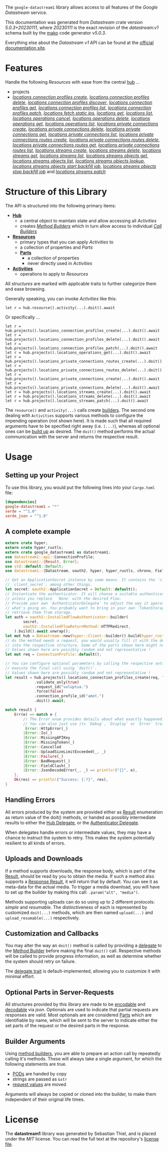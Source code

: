 <!---
DO NOT EDIT !
This file was generated automatically from 'src/generator/templates/api/README.md.mako'
DO NOT EDIT !
-->
The `google-datastream1` library allows access to all features of the *Google Datastream* service.

This documentation was generated from *Datastream* crate version *5.0.3+20230111*, where *20230111* is the exact revision of the *datastream:v1* schema built by the [mako](http://www.makotemplates.org/) code generator *v5.0.3*.

Everything else about the *Datastream* *v1* API can be found at the
[official documentation site](https://cloud.google.com/datastream/).
# Features

Handle the following *Resources* with ease from the central [hub](https://docs.rs/google-datastream1/5.0.3+20230111/google_datastream1/Datastream) ...

* projects
 * [*locations connection profiles create*](https://docs.rs/google-datastream1/5.0.3+20230111/google_datastream1/api::ProjectLocationConnectionProfileCreateCall), [*locations connection profiles delete*](https://docs.rs/google-datastream1/5.0.3+20230111/google_datastream1/api::ProjectLocationConnectionProfileDeleteCall), [*locations connection profiles discover*](https://docs.rs/google-datastream1/5.0.3+20230111/google_datastream1/api::ProjectLocationConnectionProfileDiscoverCall), [*locations connection profiles get*](https://docs.rs/google-datastream1/5.0.3+20230111/google_datastream1/api::ProjectLocationConnectionProfileGetCall), [*locations connection profiles list*](https://docs.rs/google-datastream1/5.0.3+20230111/google_datastream1/api::ProjectLocationConnectionProfileListCall), [*locations connection profiles patch*](https://docs.rs/google-datastream1/5.0.3+20230111/google_datastream1/api::ProjectLocationConnectionProfilePatchCall), [*locations fetch static ips*](https://docs.rs/google-datastream1/5.0.3+20230111/google_datastream1/api::ProjectLocationFetchStaticIpCall), [*locations get*](https://docs.rs/google-datastream1/5.0.3+20230111/google_datastream1/api::ProjectLocationGetCall), [*locations list*](https://docs.rs/google-datastream1/5.0.3+20230111/google_datastream1/api::ProjectLocationListCall), [*locations operations cancel*](https://docs.rs/google-datastream1/5.0.3+20230111/google_datastream1/api::ProjectLocationOperationCancelCall), [*locations operations delete*](https://docs.rs/google-datastream1/5.0.3+20230111/google_datastream1/api::ProjectLocationOperationDeleteCall), [*locations operations get*](https://docs.rs/google-datastream1/5.0.3+20230111/google_datastream1/api::ProjectLocationOperationGetCall), [*locations operations list*](https://docs.rs/google-datastream1/5.0.3+20230111/google_datastream1/api::ProjectLocationOperationListCall), [*locations private connections create*](https://docs.rs/google-datastream1/5.0.3+20230111/google_datastream1/api::ProjectLocationPrivateConnectionCreateCall), [*locations private connections delete*](https://docs.rs/google-datastream1/5.0.3+20230111/google_datastream1/api::ProjectLocationPrivateConnectionDeleteCall), [*locations private connections get*](https://docs.rs/google-datastream1/5.0.3+20230111/google_datastream1/api::ProjectLocationPrivateConnectionGetCall), [*locations private connections list*](https://docs.rs/google-datastream1/5.0.3+20230111/google_datastream1/api::ProjectLocationPrivateConnectionListCall), [*locations private connections routes create*](https://docs.rs/google-datastream1/5.0.3+20230111/google_datastream1/api::ProjectLocationPrivateConnectionRouteCreateCall), [*locations private connections routes delete*](https://docs.rs/google-datastream1/5.0.3+20230111/google_datastream1/api::ProjectLocationPrivateConnectionRouteDeleteCall), [*locations private connections routes get*](https://docs.rs/google-datastream1/5.0.3+20230111/google_datastream1/api::ProjectLocationPrivateConnectionRouteGetCall), [*locations private connections routes list*](https://docs.rs/google-datastream1/5.0.3+20230111/google_datastream1/api::ProjectLocationPrivateConnectionRouteListCall), [*locations streams create*](https://docs.rs/google-datastream1/5.0.3+20230111/google_datastream1/api::ProjectLocationStreamCreateCall), [*locations streams delete*](https://docs.rs/google-datastream1/5.0.3+20230111/google_datastream1/api::ProjectLocationStreamDeleteCall), [*locations streams get*](https://docs.rs/google-datastream1/5.0.3+20230111/google_datastream1/api::ProjectLocationStreamGetCall), [*locations streams list*](https://docs.rs/google-datastream1/5.0.3+20230111/google_datastream1/api::ProjectLocationStreamListCall), [*locations streams objects get*](https://docs.rs/google-datastream1/5.0.3+20230111/google_datastream1/api::ProjectLocationStreamObjectGetCall), [*locations streams objects list*](https://docs.rs/google-datastream1/5.0.3+20230111/google_datastream1/api::ProjectLocationStreamObjectListCall), [*locations streams objects lookup*](https://docs.rs/google-datastream1/5.0.3+20230111/google_datastream1/api::ProjectLocationStreamObjectLookupCall), [*locations streams objects start backfill job*](https://docs.rs/google-datastream1/5.0.3+20230111/google_datastream1/api::ProjectLocationStreamObjectStartBackfillJobCall), [*locations streams objects stop backfill job*](https://docs.rs/google-datastream1/5.0.3+20230111/google_datastream1/api::ProjectLocationStreamObjectStopBackfillJobCall) and [*locations streams patch*](https://docs.rs/google-datastream1/5.0.3+20230111/google_datastream1/api::ProjectLocationStreamPatchCall)




# Structure of this Library

The API is structured into the following primary items:

* **[Hub](https://docs.rs/google-datastream1/5.0.3+20230111/google_datastream1/Datastream)**
    * a central object to maintain state and allow accessing all *Activities*
    * creates [*Method Builders*](https://docs.rs/google-datastream1/5.0.3+20230111/google_datastream1/client::MethodsBuilder) which in turn
      allow access to individual [*Call Builders*](https://docs.rs/google-datastream1/5.0.3+20230111/google_datastream1/client::CallBuilder)
* **[Resources](https://docs.rs/google-datastream1/5.0.3+20230111/google_datastream1/client::Resource)**
    * primary types that you can apply *Activities* to
    * a collection of properties and *Parts*
    * **[Parts](https://docs.rs/google-datastream1/5.0.3+20230111/google_datastream1/client::Part)**
        * a collection of properties
        * never directly used in *Activities*
* **[Activities](https://docs.rs/google-datastream1/5.0.3+20230111/google_datastream1/client::CallBuilder)**
    * operations to apply to *Resources*

All *structures* are marked with applicable traits to further categorize them and ease browsing.

Generally speaking, you can invoke *Activities* like this:

```Rust,ignore
let r = hub.resource().activity(...).doit().await
```

Or specifically ...

```ignore
let r = hub.projects().locations_connection_profiles_create(...).doit().await
let r = hub.projects().locations_connection_profiles_delete(...).doit().await
let r = hub.projects().locations_connection_profiles_patch(...).doit().await
let r = hub.projects().locations_operations_get(...).doit().await
let r = hub.projects().locations_private_connections_routes_create(...).doit().await
let r = hub.projects().locations_private_connections_routes_delete(...).doit().await
let r = hub.projects().locations_private_connections_create(...).doit().await
let r = hub.projects().locations_private_connections_delete(...).doit().await
let r = hub.projects().locations_streams_create(...).doit().await
let r = hub.projects().locations_streams_delete(...).doit().await
let r = hub.projects().locations_streams_patch(...).doit().await
```

The `resource()` and `activity(...)` calls create [builders][builder-pattern]. The second one dealing with `Activities`
supports various methods to configure the impending operation (not shown here). It is made such that all required arguments have to be
specified right away (i.e. `(...)`), whereas all optional ones can be [build up][builder-pattern] as desired.
The `doit()` method performs the actual communication with the server and returns the respective result.

# Usage

## Setting up your Project

To use this library, you would put the following lines into your `Cargo.toml` file:

```toml
[dependencies]
google-datastream1 = "*"
serde = "^1.0"
serde_json = "^1.0"
```

## A complete example

```Rust
extern crate hyper;
extern crate hyper_rustls;
extern crate google_datastream1 as datastream1;
use datastream1::api::ConnectionProfile;
use datastream1::{Result, Error};
use std::default::Default;
use datastream1::{Datastream, oauth2, hyper, hyper_rustls, chrono, FieldMask};

// Get an ApplicationSecret instance by some means. It contains the `client_id` and
// `client_secret`, among other things.
let secret: oauth2::ApplicationSecret = Default::default();
// Instantiate the authenticator. It will choose a suitable authentication flow for you,
// unless you replace  `None` with the desired Flow.
// Provide your own `AuthenticatorDelegate` to adjust the way it operates and get feedback about
// what's going on. You probably want to bring in your own `TokenStorage` to persist tokens and
// retrieve them from storage.
let auth = oauth2::InstalledFlowAuthenticator::builder(
        secret,
        oauth2::InstalledFlowReturnMethod::HTTPRedirect,
    ).build().await.unwrap();
let mut hub = Datastream::new(hyper::Client::builder().build(hyper_rustls::HttpsConnectorBuilder::new().with_native_roots().https_or_http().enable_http1().build()), auth);
// As the method needs a request, you would usually fill it with the desired information
// into the respective structure. Some of the parts shown here might not be applicable !
// Values shown here are possibly random and not representative !
let mut req = ConnectionProfile::default();

// You can configure optional parameters by calling the respective setters at will, and
// execute the final call using `doit()`.
// Values shown here are possibly random and not representative !
let result = hub.projects().locations_connection_profiles_create(req, "parent")
             .validate_only(true)
             .request_id("voluptua.")
             .force(false)
             .connection_profile_id("amet.")
             .doit().await;

match result {
    Err(e) => match e {
        // The Error enum provides details about what exactly happened.
        // You can also just use its `Debug`, `Display` or `Error` traits
         Error::HttpError(_)
        |Error::Io(_)
        |Error::MissingAPIKey
        |Error::MissingToken(_)
        |Error::Cancelled
        |Error::UploadSizeLimitExceeded(_, _)
        |Error::Failure(_)
        |Error::BadRequest(_)
        |Error::FieldClash(_)
        |Error::JsonDecodeError(_, _) => println!("{}", e),
    },
    Ok(res) => println!("Success: {:?}", res),
}

```
## Handling Errors

All errors produced by the system are provided either as [Result](https://docs.rs/google-datastream1/5.0.3+20230111/google_datastream1/client::Result) enumeration as return value of
the doit() methods, or handed as possibly intermediate results to either the
[Hub Delegate](https://docs.rs/google-datastream1/5.0.3+20230111/google_datastream1/client::Delegate), or the [Authenticator Delegate](https://docs.rs/yup-oauth2/*/yup_oauth2/trait.AuthenticatorDelegate.html).

When delegates handle errors or intermediate values, they may have a chance to instruct the system to retry. This
makes the system potentially resilient to all kinds of errors.

## Uploads and Downloads
If a method supports downloads, the response body, which is part of the [Result](https://docs.rs/google-datastream1/5.0.3+20230111/google_datastream1/client::Result), should be
read by you to obtain the media.
If such a method also supports a [Response Result](https://docs.rs/google-datastream1/5.0.3+20230111/google_datastream1/client::ResponseResult), it will return that by default.
You can see it as meta-data for the actual media. To trigger a media download, you will have to set up the builder by making
this call: `.param("alt", "media")`.

Methods supporting uploads can do so using up to 2 different protocols:
*simple* and *resumable*. The distinctiveness of each is represented by customized
`doit(...)` methods, which are then named `upload(...)` and `upload_resumable(...)` respectively.

## Customization and Callbacks

You may alter the way an `doit()` method is called by providing a [delegate](https://docs.rs/google-datastream1/5.0.3+20230111/google_datastream1/client::Delegate) to the
[Method Builder](https://docs.rs/google-datastream1/5.0.3+20230111/google_datastream1/client::CallBuilder) before making the final `doit()` call.
Respective methods will be called to provide progress information, as well as determine whether the system should
retry on failure.

The [delegate trait](https://docs.rs/google-datastream1/5.0.3+20230111/google_datastream1/client::Delegate) is default-implemented, allowing you to customize it with minimal effort.

## Optional Parts in Server-Requests

All structures provided by this library are made to be [encodable](https://docs.rs/google-datastream1/5.0.3+20230111/google_datastream1/client::RequestValue) and
[decodable](https://docs.rs/google-datastream1/5.0.3+20230111/google_datastream1/client::ResponseResult) via *json*. Optionals are used to indicate that partial requests are responses
are valid.
Most optionals are are considered [Parts](https://docs.rs/google-datastream1/5.0.3+20230111/google_datastream1/client::Part) which are identifiable by name, which will be sent to
the server to indicate either the set parts of the request or the desired parts in the response.

## Builder Arguments

Using [method builders](https://docs.rs/google-datastream1/5.0.3+20230111/google_datastream1/client::CallBuilder), you are able to prepare an action call by repeatedly calling it's methods.
These will always take a single argument, for which the following statements are true.

* [PODs][wiki-pod] are handed by copy
* strings are passed as `&str`
* [request values](https://docs.rs/google-datastream1/5.0.3+20230111/google_datastream1/client::RequestValue) are moved

Arguments will always be copied or cloned into the builder, to make them independent of their original life times.

[wiki-pod]: http://en.wikipedia.org/wiki/Plain_old_data_structure
[builder-pattern]: http://en.wikipedia.org/wiki/Builder_pattern
[google-go-api]: https://github.com/google/google-api-go-client

# License
The **datastream1** library was generated by Sebastian Thiel, and is placed
under the *MIT* license.
You can read the full text at the repository's [license file][repo-license].

[repo-license]: https://github.com/Byron/google-apis-rsblob/main/LICENSE.md

